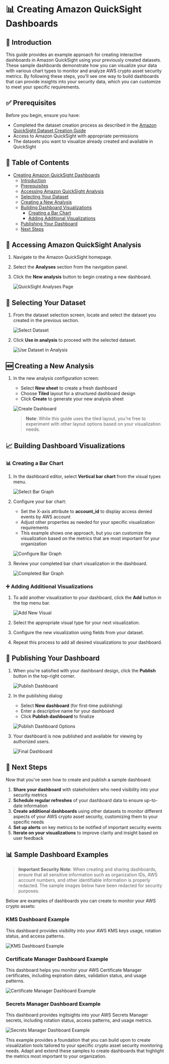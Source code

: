# 📊 Creating Amazon QuickSight Dashboards

## 📝 Introduction

This guide provides an example approach for creating interactive dashboards in Amazon QuickSight using your previously created datasets. These sample dashboards demonstrate how you can visualize your data with various chart types to monitor and analyze AWS crypto asset security metrics. By following these steps, you'll see one way to build dashboards that can provide insights into your security data, which you can customize to meet your specific requirements.

## ✅ Prerequisites

Before you begin, ensure you have:
- Completed the dataset creation process as described in the [Amazon QuickSight Dataset Creation Guide](amazon-quicksight-dataset-creation-guide.md)
- Access to Amazon QuickSight with appropriate permissions
- The datasets you want to visualize already created and available in QuickSight

## 📑 Table of Contents

- [Creating Amazon QuickSight Dashboards](#creating-amazon-quicksight-dashboards)
  - [Introduction](#introduction)
  - [Prerequisites](#prerequisites)
  - [Accessing Amazon QuickSight Analysis](#accessing-amazon-quicksight-analysis)
  - [Selecting Your Dataset](#selecting-your-dataset)
  - [Creating a New Analysis](#creating-a-new-analysis)
  - [Building Dashboard Visualizations](#building-dashboard-visualizations)
    - [Creating a Bar Chart](#creating-a-bar-chart)
    - [Adding Additional Visualizations](#adding-additional-visualizations)
  - [Publishing Your Dashboard](#publishing-your-dashboard)
  - [Next Steps](#next-steps)

## 🔑 Accessing Amazon QuickSight Analysis

1. Navigate to the Amazon QuickSight homepage.
2. Select the **Analyses** section from the navigation panel.
3. Click the **New analysis** button to begin creating a new dashboard.

   ![QuickSight Analyses Page](quicksight/dashboard/img/quicksigth-analyses.png)

## 📁 Selecting Your Dataset

1. From the dataset selection screen, locate and select the dataset you created in the previous section.

   ![Select Dataset](quicksight/dashboard/img/quicksigth-seldatset.png)

2. Click **Use in analysis** to proceed with the selected dataset.

   ![Use Dataset in Analysis](quicksight/dashboard/img/quicksigth-kmsaccessDeniedDemo.png)

## 🆕 Creating a New Analysis

1. In the new analysis configuration screen:
   - Select **New sheet** to create a fresh dashboard
   - Choose **Tiled** layout for a structured dashboard design
   - Click **Create** to generate your new analysis sheet

   ![Create Dashboard](quicksight/dashboard/img/quicksigth-createdashboard.png)

   > **Note**: While this guide uses the tiled layout, you're free to experiment with other layout options based on your visualization needs.

## 📈 Building Dashboard Visualizations

### 📊 Creating a Bar Chart

1. In the dashboard editor, select **Vertical bar chart** from the visual types menu.

   ![Select Bar Graph](quicksight/dashboard/img/quicksigth-bargraph.png)

2. Configure your bar chart:
   - Set the X-axis attribute to **account_id** to display access denied events by AWS account
   - Adjust other properties as needed for your specific visualization requirements
   - This example shows one approach, but you can customize the visualization based on the metrics that are most important for your organization

   ![Configure Bar Graph](quicksight/dashboard/img/quicksigth-bargraph2.png)

3. Review your completed bar chart visualization in the dashboard.

   ![Completed Bar Graph](quicksight/dashboard/img/quicksigth-bargraph3.png)

### ➕ Adding Additional Visualizations

1. To add another visualization to your dashboard, click the **Add** button in the top menu bar.

   ![Add New Visual](quicksight/dashboard/img/quicksigth-newvisual.png)

2. Select the appropriate visual type for your next visualization.
3. Configure the new visualization using fields from your dataset.
4. Repeat this process to add all desired visualizations to your dashboard.

## 🚀 Publishing Your Dashboard

1. When you're satisfied with your dashboard design, click the **Publish** button in the top-right corner.

   ![Publish Dashboard](quicksight/dashboard/img/quicksigth-publish.png)

2. In the publishing dialog:
   - Select **New dashboard** (for first-time publishing)
   - Enter a descriptive name for your dashboard
   - Click **Publish dashboard** to finalize

   ![Publish Dashboard Options](quicksight/dashboard/img/quicksigth-publishdashboard.png)

3. Your dashboard is now published and available for viewing by authorized users.

   ![Final Dashboard](quicksight/dashboard/img/quicksigth-finaldashboard.png)

## 🔄 Next Steps

Now that you've seen how to create and publish a sample dashboard:

1. **Share your dashboard** with stakeholders who need visibility into your security metrics
2. **Schedule regular refreshes** of your dashboard data to ensure up-to-date information
3. **Create additional dashboards** using other datasets to monitor different aspects of your AWS crypto asset security, customizing them to your specific needs
4. **Set up alerts** on key metrics to be notified of important security events
5. **Iterate on your visualizations** to improve clarity and insight based on user feedback

## 📊 Sample Dashboard Examples

> **Important Security Note**: When creating and sharing dashboards, ensure that all sensitive information such as organization IDs, AWS account numbers, and other identifiable information is properly redacted. The sample images below have been redacted for security purposes.

Below are examples of dashboards you can create to monitor your AWS crypto assets:

### KMS Dashboard Example

This dashboard provides visibility into your AWS KMS keys usage, rotation status, and access patterns.

![KMS Dashboard Example](quicksight/dashboard/img/kms-dashboard.png)

### Certificate Manager Dashboard Example

This dashboard helps you monitor your AWS Certificate Manager certificates, including expiration dates, validation status, and usage patterns.

![Certificate Manager Dashboard Example](quicksight/dashboard/img/acm-pcadashboard.png)

### Secrets Manager Dashboard Example

This dashboard provides ingitsights into your AWS Secrets Manager secrets, including rotation status, access patterns, and usage metrics.

![Secrets Manager Dashboard Example](quicksight/dashboard/img/secretsManager-Dashboard.png)

This example provides a foundation that you can build upon to create visualization tools tailored to your specific crypto asset security monitoring needs. Adapt and extend these samples to create dashboards that highlight the metrics most important to your organization.
